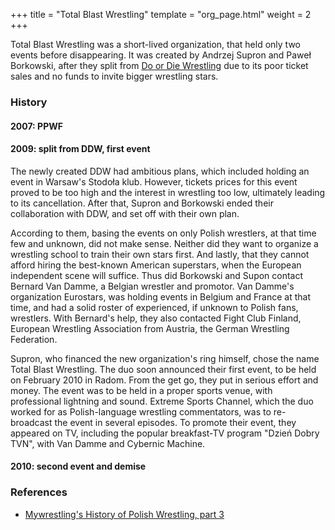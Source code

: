 +++
title = "Total Blast Wrestling"
template = "org_page.html"
weight = 2
+++

Total Blast Wrestling was a short-lived organization, that held only two events before disappearing. It was created by Andrzej Supron and Paweł Borkowski,
after they split from [Do or Die Wrestling](@/o/ddw.md) due to its poor ticket sales and no funds to invite bigger wrestling stars.

### History

#### 2007: PPWF

#### 2009: split from DDW, first event

The newly created DDW had ambitious plans, which included holding an event in Warsaw's Stodoła klub. However, tickets prices for this event proved to be too high
and the interest in wrestling too low, ultimately leading to its cancellation. After that, Supron and Borkowski ended their collaboration with DDW, and set off with their own plan.

According to them, basing the events on only Polish wrestlers, at that time few and unknown, did not make sense. Neither did they want to organize a wrestling school to train their own stars first. And lastly, that they cannot afford hiring the best-known American superstars, when the European independent scene will suffice. Thus did Borkowski and Supon contact Bernard Van Damme, a Belgian wrestler and promotor. Van Damme's organization Eurostars, was holding events in Belgium and France at that time, and had a solid roster of experienced, if unknown to Polish fans, wrestlers. With Bernard's help, they also contacted Fight Club Finland, European Wrestling Association from Austria, the German Wrestling Federation.

Supron, who financed the new organization's ring himself, chose the name Total Blast Wrestling. The duo soon announced their first event, to be held on February 2010 in Radom.
From the get go, they put in serious effort and money. The event was to be held in a proper sports venue, with professional lightning and sound. Extreme Sports Channel, which the duo worked for as Polish-language wrestling commentators, was to re-broadcast the event in several episodes. To promote their event, they appeared on TV, including the popular breakfast-TV program "Dzień Dobry TVN", with Van Damme and Cybernic Machine.

#### 2010: second event and demise

### References

* [Mywrestling's History of Polish Wrestling, part 3](https://mywrestling.com.pl/historia-polskiego-wrestlingu-3-total-blast-wrestling/)
